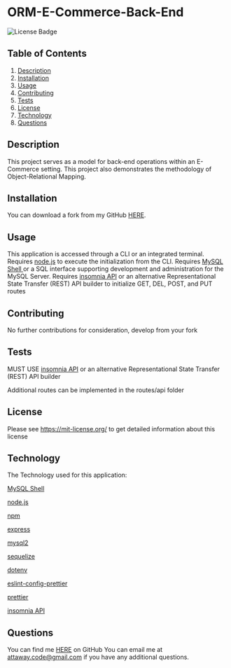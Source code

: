 # ORM-E-Commerce-Back-End
![License Badge](https://shields.io/badge/license-MIT-green)
## Table of Contents
1. [Description](#description)
2. [Installation](#installation)
3. [Usage](#usage)
4. [Contributing](#contributing)
5. [Tests](#tests)
6. [License](#license)
7. [Technology](#technology)
8. [Questions](#questions)

## Description
This project serves as a model for back-end operations within an E-Commerce setting. This project also demonstrates the methodology of Object-Relational Mapping.
## Installation
You can download a fork from my GitHub [HERE](https://github.com/Dev-Attaway/ORM-E-Commerce-Back-End).
## Usage
This application is accessed through a CLI or an integrated terminal.
Requires [node.js](https://nodejs.org/en) to execute the initialization from the CLI.
Requires [MySQL Shell ](https://www.mysql.com/) or a SQL interface supporting development and administration for the MySQL Server.
Requires [insomnia API](https://insomnia.rest/) or an alternative Representational State Transfer (REST) API builder to initialize GET, DEL, POST, and PUT routes 
## Contributing
No further contributions for consideration, develop from your fork
## Tests
MUST USE [insomnia API](https://insomnia.rest/) or an alternative Representational State Transfer (REST) API builder

Additional routes can be implemented in the routes/api folder
## License
Please see https://mit-license.org/ to get detailed information about this license
## Technology
The Technology used for this application:

[MySQL Shell ](https://www.mysql.com/)

[node.js](https://nodejs.org/en)

[npm](https://www.npmjs.com/)

[express](https://www.npmjs.com/package/express)

[mysql2](https://www.npmjs.com/package/mysql2)

[sequelize](https://www.npmjs.com/package/sequelize)

[dotenv](https://www.npmjs.com/package/dotenv)

[eslint-config-prettier](https://www.npmjs.com/package/eslint-config-prettier)

[prettier](https://www.npmjs.com/package/prettier)

[insomnia API](https://insomnia.rest/)

## Questions
You can find me [HERE](https://github.com/Dev-attaway) on GitHub
You can email me at attaway.code@gmail.com if you have any additional questions.
